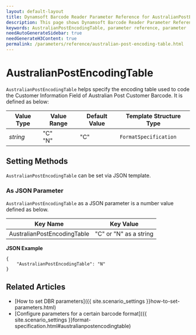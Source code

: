 ```yaml
---
layout: default-layout
title: Dynamsoft Barcode Reader Parameter Reference for AustralianPostEncodingTable
description: This page shows Dynamsoft Barcode Reader Parameter Reference for AustralianPostEncodingTable.
keywords: AustralianPostEncodingTable, parameter reference, parameter
needAutoGenerateSidebar: true
needGenerateH3Content: true
permalink: /parameters/reference/australian-post-encoding-table.html
---
```



# AustralianPostEncodingTable 

`AustralianPostEncodingTable` helps specify the encoding table used to code the Customer Information Field of Australian Post Customer Barcode. It is defined as below:

| Value Type | Value Range | Default Value | Template Structure Type |
| ---------- | ----------- | ------------- | ----------------------- |
| *string* | "C"<br>"N" | "C"  | `FormatSpecification` |


    
## Setting Methods
`AustralianPostEncodingTable` can be set via JSON template.

### As JSON Parameter
`AustralianPostEncodingTable` as a JSON parameter is a number value defined as below.   

| Key Name | Key Value |
| -------- | --------- |
| AustralianPostEncodingTable | "C" or "N" as a string |


**JSON Example**   
```
{
    "AustralianPostEncodingTable": "N"
}
```


<!--
## Impacts on Performance
### Speed
`AustralianPostEncodingTable` has no influence on the Speed.

### Read Rate
Setting `AustralianPostEncodingTable` to an appropriate value when detecting Australian Post Customer Barcode may improve the Read Rate. 

### Accuracy
Setting `AustralianPostEncodingTable` to an appropriate value when detecting Australian Post Customer Barcode may improve the Accuracy.

-->
## Related Articles
- [How to set DBR parameters]({{ site.scenario_settings }}how-to-set-parameters.html)
- [Configure parameters for a certain barcode format]({{ site.scenario_settings }}format-specification.html#australianpostencodingtable)
